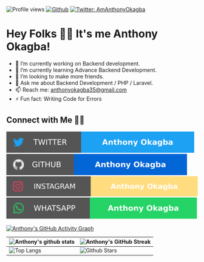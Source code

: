 ![Profile views](https://gpvc.arturio.dev/AmAnthonyOkagba)
[![Github](https://img.shields.io/github/followers/AmAnthonyOkagba?label=Follow&style=social)](https://github.com/AmAnthonyOkagba)
[![Twitter: AmAnthonyOkagba](https://img.shields.io/twitter/follow/AmAnthonyOkagba?style=social)](https://twitter.com/AmAnthonyOkagba)

# Hey Folks 👋🏻 It's me Anthony Okagba!

- 🔭 I’m currently working on Backend development.
- 🌱 I’m currently learning Advance Backend Development.
- 👯 I’m looking to make more friends.
- 💬 Ask me about Backend Development / PHP / Laravel.
- 📫 Reach me: anthonyokagba35@gmail.com
- ⚡ Fun fact: Writing Code for Errors


## Connect with Me 🤝🏻

[![Twitter](https://raw.githubusercontent.com/AmAnthonyOkagba/AmAnthonyOkagba/main/assets/tw.svg)](https://twitter.com/AmAnthonyOkagba)
[![GitHub](https://raw.githubusercontent.com/AmAnthonyOkagba/AmAnthonyOkagba/main/assets/gh.svg)](https://github.com/AmAnthonyOkagba)
[![Instagram](https://raw.githubusercontent.com/AmAnthonyOkagba/AmAnthonyOkagba/main/assets/ig.svg)](https://instagram.com/AmAnthonyOkagba/)
[![WhatsApp](https://raw.githubusercontent.com/AmAnthonyOkagba/AmAnthonyOkagba/main/assets/wa.svg)](https://wa.me/+2349082388267)

[![Anthony's GitHub Activity Graph](https://activity-graph.herokuapp.com/graph?username=AmAnthonyOkagba&theme=tokyonight)](https://git.io/praveenscience)

| ![Anthony's github stats](https://github-readme-stats.vercel.app/api?username=AmAnthonyOkagba&show_icons=true&theme=tokyonight) | ![Anthony's GitHub Streak](https://github-readme-streak-stats.herokuapp.com/?user=AmAnthonyOkagba&theme=tokyonight) |
| --- | --- |
| ![Top Langs](https://github-readme-stats.vercel.app/api/top-langs/?username=AmAnthonyOkagba&theme=tokyonight) | ![Github Stars](https://github-readme-stats.vercel.app/api?username=AmAnthonyOkagba&show_icons=true&locale=en&count_private=true&hide_rank=true&custom_title=My%20GitHub%20Stats&disable_animations=true&theme=tokyonight) |
